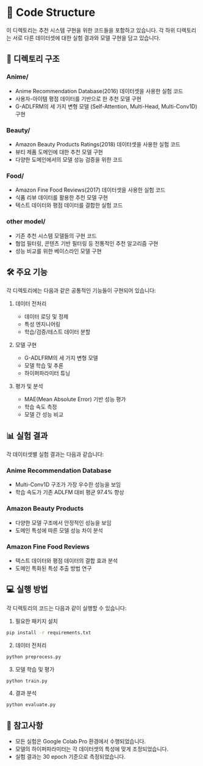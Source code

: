 # 📁 Code Structure

이 디렉토리는 추천 시스템 구현을 위한 코드들을 포함하고 있습니다. 각 하위 디렉토리는 서로 다른 데이터셋에 대한 실험 결과와 모델 구현을 담고 있습니다.

## 📂 디렉토리 구조

### Anime/
- Anime Recommendation Database(2016) 데이터셋을 사용한 실험 코드
- 사용자-아이템 평점 데이터를 기반으로 한 추천 모델 구현
- G-ADLFRM의 세 가지 변형 모델 (Self-Attention, Multi-Head, Multi-Conv1D) 구현

### Beauty/
- Amazon Beauty Products Ratings(2018) 데이터셋을 사용한 실험 코드
- 뷰티 제품 도메인에 대한 추천 모델 구현
- 다양한 도메인에서의 모델 성능 검증을 위한 코드

### Food/
- Amazon Fine Food Reviews(2017) 데이터셋을 사용한 실험 코드
- 식품 리뷰 데이터를 활용한 추천 모델 구현
- 텍스트 데이터와 평점 데이터를 결합한 실험 코드

### other model/
- 기존 추천 시스템 모델들의 구현 코드
- 협업 필터링, 콘텐츠 기반 필터링 등 전통적인 추천 알고리즘 구현
- 성능 비교를 위한 베이스라인 모델 구현

## 🛠️ 주요 기능

각 디렉토리에는 다음과 같은 공통적인 기능들이 구현되어 있습니다:

1. 데이터 전처리
   - 데이터 로딩 및 정제
   - 특성 엔지니어링
   - 학습/검증/테스트 데이터 분할

2. 모델 구현
   - G-ADLFRM의 세 가지 변형 모델
   - 모델 학습 및 추론
   - 하이퍼파라미터 튜닝

3. 평가 및 분석
   - MAE(Mean Absolute Error) 기반 성능 평가
   - 학습 속도 측정
   - 모델 간 성능 비교

## 📊 실험 결과

각 데이터셋별 실험 결과는 다음과 같습니다:

### Anime Recommendation Database
- Multi-Conv1D 구조가 가장 우수한 성능을 보임
- 학습 속도가 기존 ADLFM 대비 평균 97.4% 향상

### Amazon Beauty Products
- 다양한 모델 구조에서 안정적인 성능을 보임
- 도메인 특성에 따른 모델 성능 차이 분석

### Amazon Fine Food Reviews
- 텍스트 데이터와 평점 데이터의 결합 효과 분석
- 도메인 특화된 특성 추출 방법 연구

## 💻 실행 방법

각 디렉토리의 코드는 다음과 같이 실행할 수 있습니다:

1. 필요한 패키지 설치
```bash
pip install -r requirements.txt
```

2. 데이터 전처리
```bash
python preprocess.py
```

3. 모델 학습 및 평가
```bash
python train.py
```

4. 결과 분석
```bash
python evaluate.py
```

## 📝 참고사항

- 모든 실험은 Google Colab Pro 환경에서 수행되었습니다.
- 모델의 하이퍼파라미터는 각 데이터셋의 특성에 맞게 조정되었습니다.
- 실험 결과는 30 epoch 기준으로 측정되었습니다. 